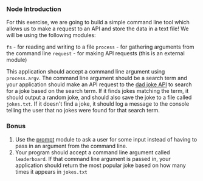 ### Node Introduction

For this exercise, we are going to build a simple command line tool which allows us to make a request to an API and store the data in a text file! We will be using the following modules:

`fs` - for reading and writing to a file
`process` - for gathering arguments from the command line
`request` - for making API requests (this is an external module)

This application should accept a command line argument using `process.argv`. The command line argument should be a search term and your application should make an API request to the [dad joke API](https://icanhazdadjoke.com/api) to search for a joke based on the search term. If it finds jokes matching the term, it should output a random joke, and should also save the joke to a file called `jokes.txt`. If it doesn't find a joke, it should log a message to the console telling the user that no jokes were found for that search term.

### Bonus

1. Use the [prompt](https://github.com/flatiron/prompt) module to ask a user for some input instead of having to pass in an argument from the command line.
2. Your program should accept a command line argument called `leaderboard`. If that command line argument is passed in, your application should return the most popular joke based on how many times it appears in `jokes.txt`